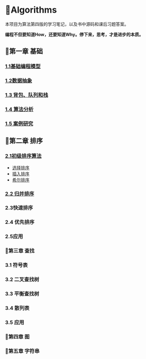 #  :book:Algorithms 

本项目为算法第四版的学习笔记，以及书中源码和课后习题答案。

**编程不但要知道How，还要知道Why。停下来，思考，才是进步的本质。**

## :bookmark_tabs:第一章 基础

### [1.1基础编程模型](https://github.com/1945883967/Algorithms/blob/master/Fundamentals/note/Fundamentals-1.1.md)

### [1.2数据抽象](https://github.com/1945883967/Algorithms/blob/master/Fundamentals/note/Fundamentals-1.2.md)

### [1.3 背包、队列和栈](https://github.com/1945883967/Algorithms/blob/master/Fundamentals/note/Fundamentals-1.3.md)

### [1.4 算法分析](https://github.com/1945883967/Algorithms/blob/master/Fundamentals/note/Fundamentals-1.4.md)

### [1.5 案例研究](https://github.com/1945883967/Algorithms/blob/master/Fundamentals/note/Fundamentals-1.5.md)

## :bookmark_tabs:第二章 排序

### [2.1初级排序算法](https://github.com/1945883967/Algorithms/blob/master/Sorting/note/Sortings-2.1.md)

* [选择排序](https://github.com/1945883967/Algorithms/blob/master/Sorting/note/Sortings-2.1.md#选择排序)
* [插入排序](https://github.com/1945883967/Algorithms/blob/master/Sorting/note/Sortings-2.1.md#插入排序)
* [希尔排序](https://github.com/1945883967/Algorithms/blob/master/Sorting/note/Sortings-2.1.md#希尔排序)

### [2.2 归并排序](https://github.com/1945883967/Algorithms/blob/master/Sorting/note/Sortings-2.2.md)

### 2.3快速排序

### 2.4 优先排序

### 2.5应用

### :bookmark_tabs:第三章 查找

### 3.1 符号表

### 3.2 二叉查找树

### 3.3 平衡查找树

### 3.4 散列表

### 3.5 应用



### :bookmark_tabs:第四章 图

### :bookmark_tabs:第五章 字符串







